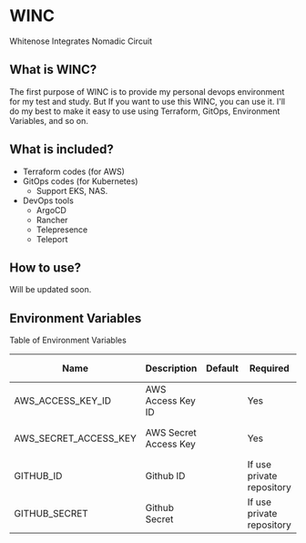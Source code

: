 # WINC
Whitenose Integrates Nomadic Circuit

## What is WINC?
The first purpose of WINC is to provide my personal devops environment for my test and study.
But If you want to use this WINC, you can use it.
I'll do my best to make it easy to use using Terraform, GitOps, Environment Variables, and so on.

## What is included?
- Terraform codes (for AWS)
- GitOps codes (for Kubernetes)
  - Support EKS, NAS.
- DevOps tools
  - ArgoCD
  - Rancher
  - Telepresence
  - Teleport

## How to use?
Will be updated soon.

## Environment Variables
Table of Environment Variables

| Name                  | Description           | Default | Required                   | Allowed Values        |
|-----------------------|-----------------------|---------|----------------------------|-----------------------|
| AWS_ACCESS_KEY_ID     | AWS Access Key ID     |         | Yes                        | AWS provided value    |
| AWS_SECRET_ACCESS_KEY | AWS Secret Access Key |         | Yes                        | AWS provided value    |
| GITHUB_ID             | Github ID             |         | If use private repository  | Github provided value |
| GITHUB_SECRET         | Github Secret         |         | If use private repository  | Github provided value |


